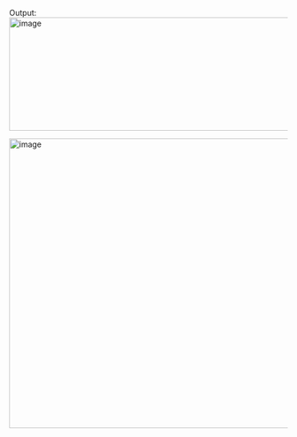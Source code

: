 Output:
<img width="678" height="205" alt="image" src="https://github.com/user-attachments/assets/7b98c0a5-ccb9-4c08-9b7d-7f198b860dd5" />

<img width="747" height="524" alt="image" src="https://github.com/user-attachments/assets/f717a77f-9476-496c-9a42-4b775a293f03" />


